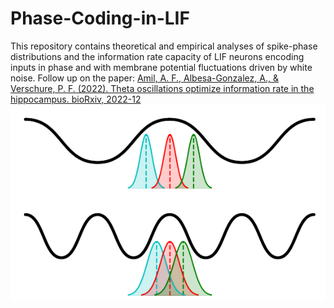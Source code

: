 # Phase-Coding-in-LIF
This repository contains theoretical and empirical analyses of spike-phase distributions and the information rate capacity of LIF neurons encoding inputs in phase and with membrane potential fluctuations driven by white noise. Follow up on the paper: [Amil, A. F., Albesa-Gonzalez, A., & Verschure, P. F. (2022). Theta oscillations optimize information rate in the hippocampus. bioRxiv, 2022-12](https://doi.org/10.1101/2022.12.08.519523)
![phase_distr](phase_distr.png)

